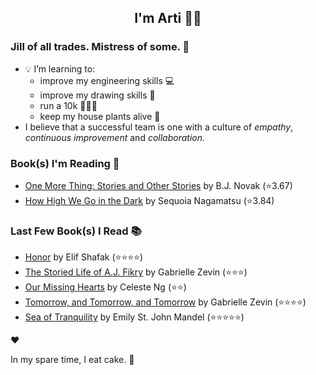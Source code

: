 <div align="center">
  
  ## I'm Arti 👋🏽
  
</div>
  
### Jill of all trades. Mistress of some. 👑

- 💡 I’m learning to:
  - improve my engineering skills 💻
  - improve my drawing skills 🎨
  - run a 10k 🏃🏽‍♀️
  - keep my house plants alive 🌱
- I believe that a successful team is one with a culture of _empathy_, _continuous improvement_ and _collaboration._


### Book(s) I'm Reading 📖
<!-- GOODREADS-LIST:START -->
- [One More Thing: Stories and Other Stories](https://www.goodreads.com/review/show/5751158725?utm_medium=api&utm_source=rss) by B.J. Novak (⭐️3.67)
- [How High We Go in the Dark](https://www.goodreads.com/review/show/5362248748?utm_medium=api&utm_source=rss) by Sequoia Nagamatsu (⭐️3.84)
<!-- GOODREADS-LIST:END -->

### Last Few Book(s) I Read 📚
<!-- GOODREADS-READ-LIST:START -->
- [Honor](https://www.goodreads.com/review/show/5737556539?utm_medium=api&utm_source=rss) by Elif Shafak (⭐⭐⭐⭐)
- [The Storied Life of A.J. Fikry](https://www.goodreads.com/review/show/2684866498?utm_medium=api&utm_source=rss) by Gabrielle Zevin (⭐⭐⭐)
- [Our Missing Hearts](https://www.goodreads.com/review/show/4988097331?utm_medium=api&utm_source=rss) by Celeste Ng (⭐⭐)
- [Tomorrow, and Tomorrow, and Tomorrow](https://www.goodreads.com/review/show/5151112166?utm_medium=api&utm_source=rss) by Gabrielle Zevin (⭐⭐⭐⭐)
- [Sea of Tranquility](https://www.goodreads.com/review/show/4626892197?utm_medium=api&utm_source=rss) by Emily St. John Mandel (⭐⭐⭐⭐⭐)
<!-- GOODREADS-READ-LIST:END -->
❤️

In my spare time, I eat cake. 🍰

